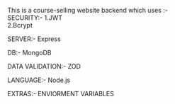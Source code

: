 This is a course-selling website backend which uses :- <br/>
SECURITY:-
    1.JWT <br/>
    2.Bcrypt
    
SERVER:-
    Express

DB:-
    MongoDB

DATA VALIDATION:-
    ZOD

LANGUAGE:-
    Node.js 

EXTRAS:-
    ENVIORMENT VARIABLES



